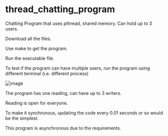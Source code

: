 # thread_chatting_program
Chatting Program that uses pthread, shared memory. Can hold up to 3 users.


Download all the files.

Use make to get the program.

Run the executable file.

To test if the program can have multiple users, run the program using different terminal (i.e. different process)

![image](https://github.com/user-attachments/assets/846a6a01-6f87-4b25-b5e2-3fb2314cea42)

The program has one reading, can have up to 3 writers.

Reading is open for everyone.

To make it synchronous, updating the code every 0.01 seconds or so would be the simplest. 

This program is asynchronous due to the requirements.


